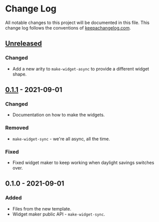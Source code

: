 # Change Log
All notable changes to this project will be documented in this file. This change log follows the conventions of [keepachangelog.com](http://keepachangelog.com/).

## [Unreleased]
### Changed
- Add a new arity to `make-widget-async` to provide a different widget shape.

## [0.1.1] - 2021-09-01
### Changed
- Documentation on how to make the widgets.

### Removed
- `make-widget-sync` - we're all async, all the time.

### Fixed
- Fixed widget maker to keep working when daylight savings switches over.

## 0.1.0 - 2021-09-01
### Added
- Files from the new template.
- Widget maker public API - `make-widget-sync`.

[Unreleased]: https://sourcehost.site/your-name/workspace/compare/0.1.1...HEAD
[0.1.1]: https://sourcehost.site/your-name/workspace/compare/0.1.0...0.1.1
